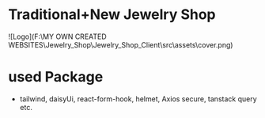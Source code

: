 # Traditional+New Jewelry Shop
![Logo](F:\MY OWN CREATED WEBSITES\Jewelry_Shop\Jewelry_Shop_Client\src\assets\cover.png)

# used Package 
* tailwind, daisyUi, react-form-hook, helmet, Axios secure, tanstack query etc.
